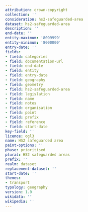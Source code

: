```yaml
---
attribution: crown-copyright
collection: ''
consideration: hs2-safeguarded-area
dataset: hs2-safeguarded-area
description: ''
end-date: ''
entity-maximum: '8099999'
entity-minimum: '8000000'
entry-date: ''
fields:
- field: categories
- field: documentation-url
- field: end-date
- field: entity
- field: entry-date
- field: geography
- field: geometry
- field: hs2-safeguarded-area
- field: legislation
- field: name
- field: notes
- field: organisation
- field: point
- field: prefix
- field: reference
- field: start-date
key-field: ''
licence: ogl3
name: HS2 safeguarded area
paint-options: ''
phase: prioritised
plural: HS2 safeguarded areas
prefix: ''
realm: dataset
replacement-dataset: ''
start-date: ''
themes:
- transport
typology: geography
version: 1.0
wikidata: ''
wikipedia: ''
---
```

